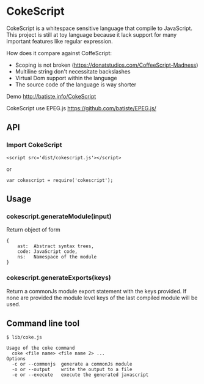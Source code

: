 # CokeScript

CokeScript is a whitespace sensitive language that compile to JavaScript. This project is still at toy language because it lack support for many important features like regular expression.

How does it compare against CoffeScript:

  - Scoping is not broken (https://donatstudios.com/CoffeeScript-Madness)
  - Multiline string don't necessitate backslashes
  - Virtual Dom support within the language
  - The source code of the language is way shorter

Demo http://batiste.info/CokeScript

CokeScript use EPEG.js https://github.com/batiste/EPEG.js/

## API

### Import CokeScript

    <script src='dist/cokescript.js'></script>

or

    var cokescript = require('cokescript');

## Usage

### cokescript.generateModule(input)

Return object of form

    {
        ast:  Abstract syntax trees,
        code: JavaScript code,
        ns:   Namespace of the module
    }

### cokescript.generateExports(keys)

Return a commonJs module export statement with the keys provided. If none are provided
the module level keys of the last compiled module will be used.

## Command line tool

    $ lib/coke.js

    Usage of the coke command
      coke <file name> <file name 2> ...
    Options
      -c or --commonjs  generate a commonJs module
      -o or --output    write the output to a file
      -e or --execute   execute the generated javascript
